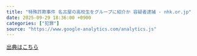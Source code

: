 ```yaml
---
title: "特殊詐欺事件 名古屋の高校生をグループに紹介か 容疑者逮捕 - nhk.or.jp"
date: 2025-09-29 18:36:00 +0900
categories: ["犯罪"]
source: "https://www.google-analytics.com/analytics.js"
---
```


[出典はこちら](https://www.google-analytics.com/analytics.js)

